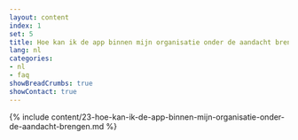 ```yaml
---
layout: content
index: 1
set: 5
title: Hoe kan ik de app binnen mijn organisatie onder de aandacht brengen?
lang: nl
categories:
- nl
- faq
showBreadCrumbs: true
showContact: true
---
```

{% include content/23-hoe-kan-ik-de-app-binnen-mijn-organisatie-onder-de-aandacht-brengen.md %}
